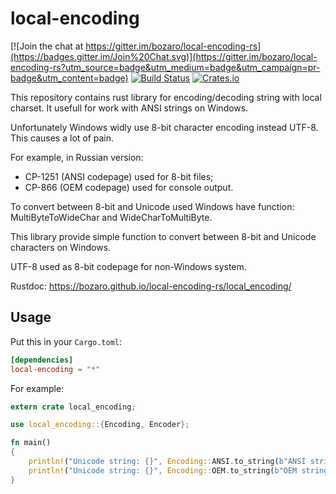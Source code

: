 local-encoding
====

[![Join the chat at https://gitter.im/bozaro/local-encoding-rs](https://badges.gitter.im/Join%20Chat.svg)](https://gitter.im/bozaro/local-encoding-rs?utm_source=badge&utm_medium=badge&utm_campaign=pr-badge&utm_content=badge)
[![Build Status](https://travis-ci.org/bozaro/local-encoding-rs.svg?branch=master)](https://travis-ci.org/bozaro/local-encoding-rs)
[![Crates.io](https://img.shields.io/crates/v/local-encoding.svg)](https://crates.io/crates/local-encoding)

This repository contains rust library for encoding/decoding string with local charset. It usefull for work with ANSI strings on Windows.

Unfortunately Windows widly use 8-bit character encoding instead UTF-8. This causes a lot of pain.

For example, in Russian version:

 * CP-1251 (ANSI codepage) used for 8-bit files;
 * CP-866 (OEM codepage) used for console output.

To convert between 8-bit and Unicode used Windows have function: MultiByteToWideChar and WideCharToMultiByte.

This library provide simple function to convert between 8-bit and Unicode characters on Windows.

UTF-8 used as 8-bit codepage for non-Windows system.

Rustdoc: https://bozaro.github.io/local-encoding-rs/local_encoding/

## Usage

Put this in your `Cargo.toml`:

```toml
[dependencies]
local-encoding = "*"
```

For example:
```rust
extern crate local_encoding;

use local_encoding::{Encoding, Encoder};

fn main()
{
	println!("Unicode string: {}", Encoding::ANSI.to_string(b"ANSI string").unwrap());
	println!("Unicode string: {}", Encoding::OEM.to_string(b"OEM string").unwrap());
}
```
